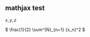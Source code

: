 <script async src="https://cdn.jsdelivr.net/npm/mathjax@3/es5/tex-chtml.js" id="MathJax-script"></script>

## mathjax test

$x, y, z$

$
\frac{1}{2} \sum^{N}\_{n=1} {x_n}^2
$
